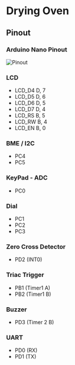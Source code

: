 # Drying Oven

## Pinout

### Arduino Nano Pinout
![Pinout](https://www.teachmemicro.com/wp-content/uploads/2019/06/Arduino-Nano-pinout-768x768.jpg)

### LCD

* LCD_D4	D, 7
* LCD_D5	D, 6
* LCD_D6	D, 5
* LCD_D7	D, 4
* LCD_RS	B, 5
* LCD_RW   B, 4
* LCD_EN	B, 0

### BME / I2C
* PC4
* PC5

### KeyPad - ADC
* PC0

### Dial
* PC1
* PC2
* PC3

### Zero Cross Detector
* PD2 (INT0)

### Triac Trigger
* PB1 (Timer1 A)
* PB2 (Timer1 B)

### Buzzer
* PD3 (Timer 2 B)

### UART
* PD0 (RX)
* PD1 (TX)

